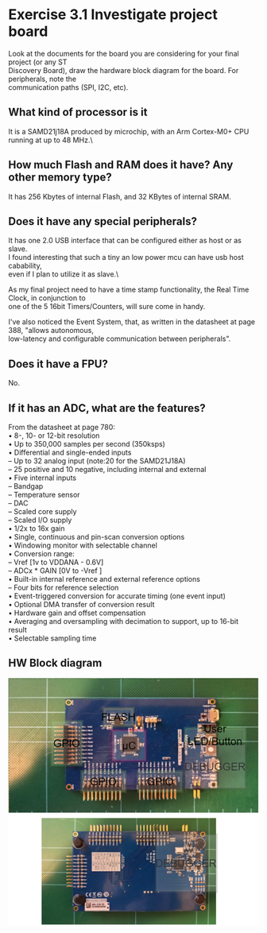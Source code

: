 # Exercise 3.1 Investigate project board
Look at the documents for the board you are considering for your final project (or any ST\
Discovery Board), draw the hardware block diagram for the board. For peripherals, note the\
communication paths (SPI, I2C, etc).

## What kind of processor is it
It is a SAMD21j18A produced by microchip, with an Arm Cortex-M0+ CPU running at up to 48 MHz.\
## How much Flash and RAM does it have? Any other memory type?
It has 256 Kbytes of internal Flash, and 32 KBytes of internal SRAM.
## Does it have any special peripherals?
It has one 2.0 USB interface that can be configured either as host or as slave.\
I found interesting that such a tiny an low power mcu can have usb host cabability,\
even if I plan to utilize it as slave.\

As my final project need to have a time stamp functionality, the Real Time Clock, in conjunction to\
one of the 5 16bit Timers/Counters, will sure come in handy.

I've also noticed the Event System, that, as written in the datasheet at page 388, "allows autonomous,\
low-latency and configurable communication between peripherals".

## Does it have a FPU?
No.

## If it has an ADC, what are the features?
From the datasheet at page 780:\
• 8-, 10- or 12-bit resolution\
• Up to 350,000 samples per second (350ksps)\
• Differential and single-ended inputs\
– Up to 32 analog input (note:20 for the SAMD21J18A)\
– 25 positive and 10 negative, including internal and external\
• Five internal inputs\
– Bandgap\
– Temperature sensor\
– DAC\
– Scaled core supply\
– Scaled I/O supply\
• 1/2x to 16x gain\
• Single, continuous and pin-scan conversion options\
• Windowing monitor with selectable channel\
• Conversion range:\
– Vref [1v to VDDANA - 0.6V]\
– ADCx * GAIN [0V to -Vref ]\
• Built-in internal reference and external reference options\
– Four bits for reference selection\
• Event-triggered conversion for accurate timing (one event input)\
• Optional DMA transfer of conversion result\
• Hardware gain and offset compensation\
• Averaging and oversampling with decimation to support, up to 16-bit result\
• Selectable sampling time


## HW Block diagram 
![HWDiag](https://github.com/DavideTallone/MakingEmbeddedSystem/blob/main/E3.1/Images/BlockDiagram.png)



